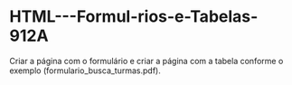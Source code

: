 # HTML---Formul-rios-e-Tabelas-912A
Criar a página com o formulário e criar a página com a tabela conforme o exemplo (formulario_busca_turmas.pdf).
